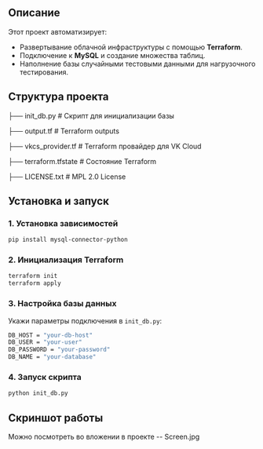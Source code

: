 ##  Описание
Этот проект автоматизирует:
- Развертывание облачной инфраструктуры с помощью **Terraform**.
- Подключение к **MySQL** и создание множества таблиц.
- Наполнение базы случайными тестовыми данными для нагрузочного тестирования.


##  Структура проекта

├── init_db.py # Скрипт для инициализации базы

├── output.tf # Terraform outputs

├── vkcs_provider.tf # Terraform провайдер для VK Cloud

├── terraform.tfstate # Состояние Terraform

├── LICENSE.txt # MPL 2.0 License

##  Установка и запуск

### 1. Установка зависимостей
```bash
pip install mysql-connector-python
```

### 2. Инициализация Terraform
```bash
terraform init
terraform apply
```
### 3. Настройка базы данных

Укажи параметры подключения в `init_db.py`:
```bash
DB_HOST = "your-db-host"
DB_USER = "your-user"
DB_PASSWORD = "your-password"
DB_NAME = "your-database"
```
### 4. Запуск скрипта
```bash
python init_db.py
```
##  Скриншот работы
Можно посмотреть во вложении в проекте -- Screen.jpg
